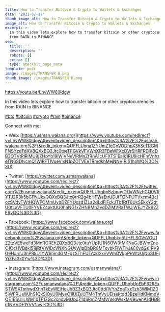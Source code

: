 ```yaml
---
title: How to Transfer Bitcoin & Crypto to Wallets & Exchanges
date: '2021-07-17'
thumb_image_alt: How to Transfer Bitcoin & Crypto to Wallets & Exchanges
image_alt: How to Transfer Bitcoin & Crypto to Wallets & Exchanges
excerpt: >-
  In this video lets explore how to transfer bitcoin or other cryptocurrencies
  from RAIN to BINANCE
seo:
  title: ''
  description: ''
  robots: []
  extra: []
  type: stackbit_page_meta
template: post
image: /images/TRANSFER B.png
thumb_image: /images/TRANSFER B.png
---
```

<https://youtu.be/LnvWW80ldgw>

In this video lets explore how to transfer bitcoin or other cryptocurrencies from RAIN to BINANCE

[#btc](https://www.youtube.com/hashtag/btc) [#bitcoin](https://www.youtube.com/hashtag/bitcoin) [#crypto](https://www.youtube.com/hashtag/crypto) [#rain](https://www.youtube.com/hashtag/rain) [#binance](https://www.youtube.com/hashtag/binance)

Connect with me:

• Web: [https://usman.walana.org/](https://www.youtube.com/redirect?v=LnvWW80ldgw\&event=video_description\&q=https%3A%2F%2Fusman.walana.org%2F\&redir_token=QUFFLUhqa1ZYUmZ1eGpVODhpX3hSeTRGMFNSYzdFdXVBQXxBQ3Jtc0tseTFGVkVFVWpXR3FBeWFXcDVrSHRFRDlFcDB3QTVtRlRlMU9jZHpYb19iWjVNeVlRMnZfRnA1cUFXTS1Ealk1RU9icHFmVnhzeTN6SDlycmQ1WjRFTlVueVlxN1pZOTVEeTRmdkhMejNNVjRIS1hoWQ%3D%3D)

• Twitter: [https://twitter.com/usmanwalana](https://www.youtube.com/redirect?v=LnvWW80ldgw\&event=video_description\&q=https%3A%2F%2Ftwitter.com%2Fusmanwalana\&redir_token=QUFFLUhqbnBzbnpyOUxWNzhGQ0VRYTJ2R3k5bGFNUkxQQXxBQ3Jtc0trR2g4bHFWaEtrUDJfTGNPUTVxcm43clozSVdyTWtHQWFOMmUybDZFYUozd1ZLa2dLdFlFckJTb1RtT0UxSEkxY2dtU0tLaVFTU0FYVEZ4aktUU0haNG1xZHNBMnZvdDZlMVRaTWJjWEJYZk92ZFRyQQ%3D%3D)

• Facebook: [https://www.facebook.com/walana.org](https://www.youtube.com/redirect?v=LnvWW80ldgw\&event=video_description\&q=https%3A%2F%2Fwww.facebook.com%2Fwalana.org\&redir_token=QUFFLUhqbkg5UHFLSGVsVGU1Z2tzVE5weFd3MnROREhZQXxBQ3Jtc0tuYUp1U1N6OW0tMi1NaGJBWmZneC1QcHVBdkI5RjRfVWlDcVNXNGUyWlpDbDR0MTcybkFiWThJaC0ydGs1RV9GeHJmU3hPRkU1YW9jSndGMFgzSThFUTAzd2xvVWhQVkpPeWtzUjNoSUFjYjZFa3k0Yw%3D%3D)

• Instagram: [https://www.instagram.com/usmanwalana/](https://www.youtube.com/redirect?v=LnvWW80ldgw\&event=video_description\&q=https%3A%2F%2Fwww.instagram.com%2Fusmanwalana%2F\&redir_token=QUFFLUhqbUpEbF82RExSTW5XTmhwdXhnTkEyWElHeUhBZ3xBQ3Jtc0ttdi1VYnZpaTkxTzh3WlM1Z05lWFRUeWJhS1QxSlQyU0MyeC1lUlZuUTM4TmVyUElsektqd3BzeHdKMmdVOE1ESUllLWM1bTF1ZGc2cndvMUpqZ1dSRmZMMWVsdWsxMV9wenA1dHBBc1NVVDF1YVV1aw%3D%3D)
